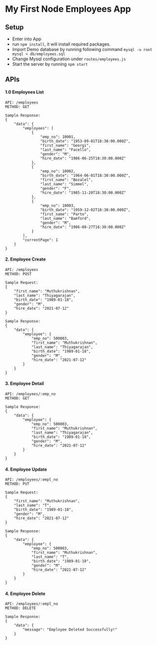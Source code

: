 # My First Node Employees App

## Setup
* Enter into App
* run `npm install`, it will install required packages.
* Import Demo database by running following command `mysql -u root mysql < db/employees.sql`
* Change Mysql configuration under `routes/employees.js`
* Start the server by running `npm start`

## APIs
#### 1.0 Employees List
    API: /employees
    METHOD: GET
    
    Sample Response:
    {
        "data": {
            "employees": [
                {
                    "emp_no": 10001,
                    "birth_date": "1953-09-01T18:30:00.000Z",
                    "first_name": "Georgi",
                    "last_name": "Facello",
                    "gender": "M",
                    "hire_date": "1986-06-25T18:30:00.000Z"
                },
                {
                    "emp_no": 10002,
                    "birth_date": "1964-06-01T18:30:00.000Z",
                    "first_name": "Bezalel",
                    "last_name": "Simmel",
                    "gender": "F",
                    "hire_date": "1985-11-20T18:30:00.000Z"
                },
                {
                    "emp_no": 10003,
                    "birth_date": "1959-12-02T18:30:00.000Z",
                    "first_name": "Parto",
                    "last_name": "Bamford",
                    "gender": "M",
                    "hire_date": "1986-08-27T18:30:00.000Z"
                }
            ],
            "currentPage": 1
        }
    }
#### 2. Employee Create
    API: /employees
    METHOD: POST
    
    Sample Request:
    {
        "first_name": "Muthukrishnan",
        "last_name": "Thiyagarajan",
        "birth_date": "1989-01-18",
        "gender": "M",
        "hire_date": "2021-07-12"
    }
    
    Sample Response: 
    {
        "data": {
            "employee": {
                "emp_no": 500003,
                "first_name": "Muthukrishnan",
                "last_name": "Thiyagarajan",
                "birth_date": "1989-01-18",
                "gender": "M",
                "hire_date": "2021-07-12"
            }
        }
    }
#### 3. Employee Detail
    API: /employees/:emp_no
    METHOD: GET
    
    Sample Response: 
    {
        "data": {
            "employee": {
                "emp_no": 500003,
                "first_name": "Muthukrishnan",
                "last_name": "Thiyagarajan",
                "birth_date": "1989-01-18",
                "gender": "M",
                "hire_date": "2021-07-12"
            }
        }
    }
    
#### 4. Employee Update
    API: /employees/:empl_no
    METHOD: PUT
    
    Sample Request:
    {
        "first_name": "Muthukrishnan",
        "last_name": "T",
        "birth_date": "1989-01-18",
        "gender": "M",
        "hire_date": "2021-07-12"
    }
    
    Sample Response: 
    {
        "data": {
            "employee": {
                "emp_no": 500003,
                "first_name": "Muthukrishnan",
                "last_name": "T",
                "birth_date": "1989-01-18",
                "gender": "M",
                "hire_date": "2021-07-12"
            }
        }
    }
#### 4. Employee Delete
    API: /employees/:empl_no
    METHOD: DELETE
    
    Sample Response: 
    {
        "data": {
            "message": "Employee Deleted Successfully!"
        }
    }
